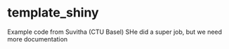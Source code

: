 # template_shiny
Example code from Suvitha (CTU Basel)
SHe did a super job, but we need more documentation
